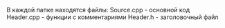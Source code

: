 В каждой папке находятся файлы:
Source.cpp - основной код
Header.cpp - функции с комментариями
Header.h - заголовочный файл
